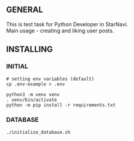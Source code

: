 ## GENERAL
This is test task for Python Developer in StarNavi.\
Main usage - creating and liking user posts.

## INSTALLING
### INITIAL
```
# setting env variables (default)
cp .env-example > .env

python3 -m venv venv
. venv/bin/activate
python -m pip install -r requirements.txt
```

### DATABASE
```
./initialize_database.sh
```
